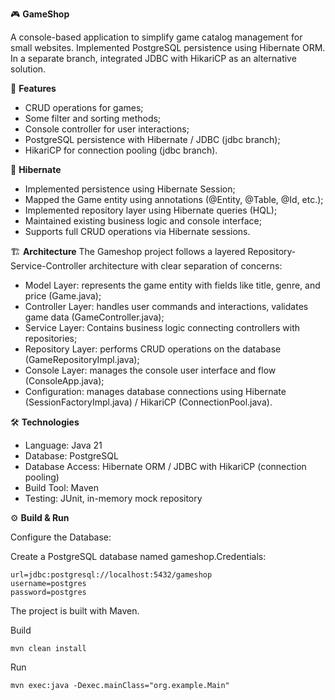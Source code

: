 🎮 **GameShop**

A console-based application to simplify game catalog management for small websites. 
Implemented PostgreSQL persistence using Hibernate ORM. In a separate branch, integrated JDBC with HikariCP as an alternative solution.

📌 **Features**
+ CRUD operations for games;
+ Some filter and sorting methods;
+ Console controller for user interactions;
+ PostgreSQL persistence with Hibernate / JDBC (jdbc branch);
+ HikariCP for connection pooling (jdbc branch).

🔄 **Hibernate**
- Implemented persistence using Hibernate Session;
- Mapped the Game entity using annotations (@Entity, @Table, @Id, etc.);
- Implemented repository layer using Hibernate queries (HQL);
- Maintained existing business logic and console interface;
- Supports full CRUD operations via Hibernate sessions.

🏗 **Architecture**
The Gameshop project follows a layered Repository-Service-Controller architecture with clear separation of concerns:

+ Model Layer: represents the game entity with fields like title, genre, and price (Game.java);
+ Controller Layer: handles user commands and interactions, validates game data (GameController.java);
+ Service Layer: Contains business logic connecting controllers with repositories;
+ Repository Layer: performs CRUD operations on the database (GameRepositoryImpl.java);
+ Console Layer: manages the console user interface and flow (ConsoleApp.java);
+ Configuration: manages database connections using Hibernate (SessionFactoryImpl.java) / HikariCP (ConnectionPool.java).

🛠️ **Technologies**
+ Language: Java 21
+ Database: PostgreSQL
+ Database Access: Hibernate ORM / JDBC with HikariCP (connection pooling)
+ Build Tool: Maven
+ Testing: JUnit, in-memory mock repository

⚙️ **Build & Run**

Configure the Database:

Create a PostgreSQL database named gameshop.Credentials:
```
url=jdbc:postgresql://localhost:5432/gameshop
username=postgres
password=postgres
```
The project is built with Maven.

Build
```
mvn clean install
```
Run
```
mvn exec:java -Dexec.mainClass="org.example.Main"
```
